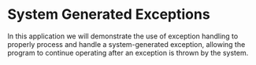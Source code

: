 # System Generated Exceptions

In this application we will demonstrate the use of exception handling to
properly process and handle a system-generated exception, allowing the program
to continue operating after an exception is thrown by the system.
